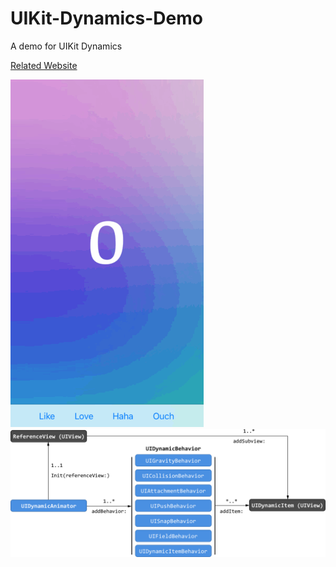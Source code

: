 # UIKit-Dynamics-Demo
A demo for UIKit Dynamics

[Related Website][Reference]

![image][DEMO]
![image][Architecture]

[Reference]:https://medium.com/the-furnace/%E9%97%9C%E6%96%BC-uikit-dynamics-e3b543a58b7a
[DEMO]:https://github.com/JohnnyMilk/UIKit-Dynamics-Demo/blob/master/%20UIKitDynamics%20demo.gif
[Architecture]:https://github.com/JohnnyMilk/UIKit-Dynamics-Demo/blob/master/%20UIKitDynamics.png
